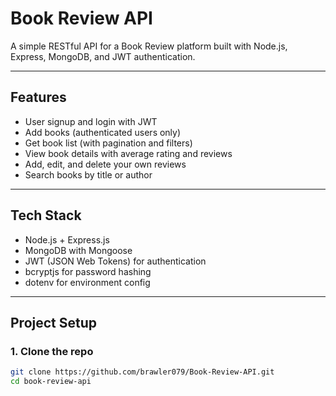 # Book Review API

A simple RESTful API for a Book Review platform built with Node.js, Express, MongoDB, and JWT authentication.

---

## Features

- User signup and login with JWT
- Add books (authenticated users only)
- Get book list (with pagination and filters)
- View book details with average rating and reviews
- Add, edit, and delete your own reviews
- Search books by title or author

---

## Tech Stack

- Node.js + Express.js
- MongoDB with Mongoose
- JWT (JSON Web Tokens) for authentication
- bcryptjs for password hashing
- dotenv for environment config

---

## Project Setup

### 1. Clone the repo

```bash
git clone https://github.com/brawler079/Book-Review-API.git
cd book-review-api
